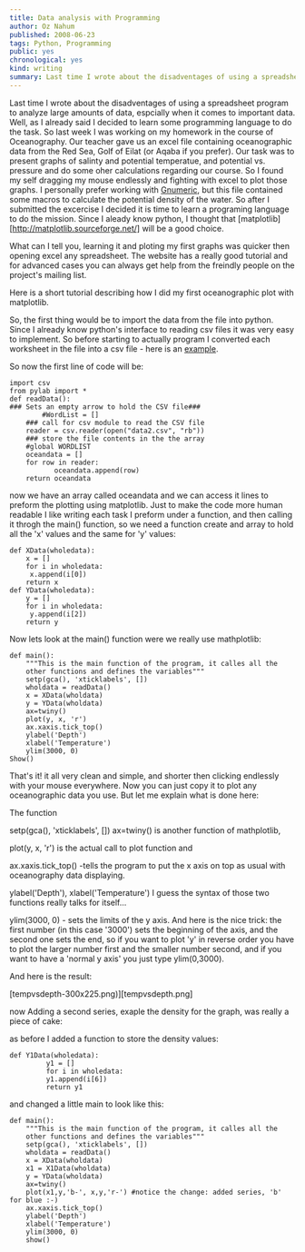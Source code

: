 ```yaml
---
title: Data analysis with Programming
author: Oz Nahum
published: 2008-06-23
tags: Python, Programming
public: yes
chronological: yes
kind: writing 
summary: Last time I wrote about the disadventages of using a spreadsheet program to analyze large amounts of data, espcially when it comes to important data.
---
```


Last time I wrote about the disadventages of using a spreadsheet program to analyze large amounts of data, espcially when it comes to important data. Well, as I already said I decided to learn some programming language to do the task. So last week I was working on my homework in the course of Oceanography. Our teacher gave us an excel file containing oceanographic data from the Red Sea, Golf of Eilat (or Aqaba if you prefer). Our task was to present graphs of salinty and potential temperatue, and potential vs. pressure and do some oher calculations regarding our course. So I found my self dragging my mouse endlessly and fighting with excel to plot those graphs. I personally prefer working with [Gnumeric](http://www.gnome.org/projects/gnumeric/), but this file contained some macros to calculate the potential density of the water. So after I submitted the excercise I decided it is time to learn a programing language to do the mission. Since I aleady know python, I thought that [matplotlib][http://matplotlib.sourceforge.net/] will be a good choice.

What can I tell you, learning it and ploting my first graphs was quicker then opening excel any spreadsheet. The website has a really good tutorial and for advanced cases you can always get help from the freindly people on the project's mailing list.

Here is a short tutorial describing how I did my first oceanographic plot with matplotlib.

So, the first thing would be to import the data from the file into python. Since I already know python's interface to reading csv files it was very easy to implement. So before starting to actually program I converted each worksheet in the file into a csv file - here is an [example](http://www.tabula0rasa.org/wp-content/uploads/2008/06/data2.csv).

So now the first line of code will be:

    
    import csv
    from pylab import *
    def readData():
    ### Sets an empty arrow to hold the CSV file###
            #WordList = []
        ### call for csv module to read the CSV file
        reader = csv.reader(open("data2.csv", "rb"))
        ### store the file contents in the the array
        #global WORDLIST
        oceandata = []
        for row in reader:
               oceandata.append(row)
        return oceandata


now we have an array called oceandata and we can access it lines to preform the plotting using matplotlib. Just to make the code more human readable I like writing each task I preform under a function, and then calling it throgh the main() function, so we need a function create and array to hold all the 'x' values and the same for 'y' values:

    
    def XData(wholedata):
        x = []
        for i in wholedata:
         x.append(i[0])
        return x
    def YData(wholedata):
        y = []
        for i in wholedata:
         y.append(i[2])
        return y


Now lets look at the main() function were we really use mathplotlib:

    
    def main():
        """This is the main function of the program, it calles all the
        other functions and defines the variables"""
        setp(gca(), 'xticklabels', [])
        wholdata = readData()
        x = XData(wholdata)
        y = YData(wholdata)
        ax=twiny()
        plot(y, x, 'r')
        ax.xaxis.tick_top()
        ylabel('Depth')
        xlabel('Temperature')
        ylim(3000, 0)
    Show()


That's it! it all very clean and simple, and shorter then clicking endlessly with your mouse everywhere. Now you can just copy it to plot any oceanographic data you use. But let me explain what is done here:

The function

setp(gca(), 'xticklabels', [])
ax=twiny() is another function of mathplotlib,

plot(y, x, 'r') is the actual call to plot function and

ax.xaxis.tick_top() -tells the program to put the x axis on top as usual with oceanography data displaying.

ylabel('Depth'), xlabel('Temperature')    I guess the syntax of those two functions really talks for itself...

ylim(3000, 0) - sets the limits of the y axis. And here is the nice trick: the first number (in this case '3000') sets the beginning of the axis, and the second one sets the end, so if you want to plot 'y' in reverse order you have to plot the larger number first and the smaller number second, and if you want to have a 'normal y axis' you just type ylim(0,3000).

And here is the result:

[tempvsdepth-300x225.png)][tempvsdepth.png]

now Adding a second series, exaple the density for the graph, was really a piece of cake:

as before I added a function to store the density values:

    
    def Y1Data(wholedata):
             y1 = []
             for i in wholedata:
             y1.append(i[6])
             return y1


and changed a little main to look like this:

    
    def main():
        """This is the main function of the program, it calles all the
        other functions and defines the variables"""
        setp(gca(), 'xticklabels', [])
        wholdata = readData()
        x = XData(wholdata)
        x1 = X1Data(wholdata)
        y = YData(wholdata)
        ax=twiny()
        plot(x1,y,'b-', x,y,'r-') #notice the change: added series, 'b' for blue :-)
        ax.xaxis.tick_top()
        ylabel('Depth')
        xlabel('Temperature')
        ylim(3000, 0)
        show()


